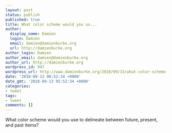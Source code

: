 ```yaml
---
layout: post
status: publish
published: true
title: What color scheme would you us...
author:
  display_name: Damien
  login: Damien
  email: damien@damienburke.org
  url: http://damienburke.org
author_login: Damien
author_email: damien@damienburke.org
author_url: http://damienburke.org
wordpress_id: 947
wordpress_url: http://www.damienburke.org/2010/09/13/what-color-scheme-would-you-us/
date: '2010-09-13 00:52:34 +0000'
date_gmt: '2010-09-13 05:52:34 +0000'
categories:
- tweet
tags:
- tweet
comments: []
---
```

<p>What color scheme would you use to delineate between future, present, and past items?</p>
